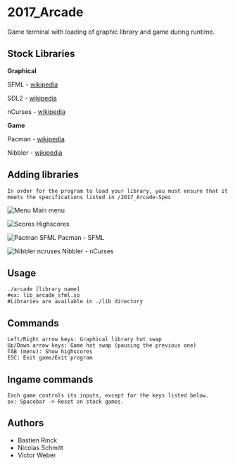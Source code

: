 # 2017_Arcade
Game terminal with loading of graphic library and game during runtime.

## Stock Libraries
**Graphical**

SFML - [wikipedia](https://en.wikipedia.org/wiki/Simple_and_Fast_Multimedia_Library)

SDL2 - [wikipedia](https://en.wikipedia.org/wiki/Simple_DirectMedia_Layer)

nCurses - [wikipedia](https://en.wikipedia.org/wiki/Ncurses)

**Game**

Pacman - [wikipedia](https://en.wikipedia.org/wiki/Pac-Man)

Nibbler - [wikipedia](https://en.wikipedia.org/wiki/Nibbler_(video_game))

## Adding libraries
```
In order for the program to load your library, you must ensure that it meets the specifications listed in /2017_Arcade-Spec
```

![Menu](https://imgur.com/5dMRhxi.png)
Main menu

![Scores](https://imgur.com/2s1zDXj.png)
Highscores

![Pacman SFML](https://imgur.com/IfgGPTY.png)
Pacman - SFML


![Nibbler ncruses](https://imgur.com/ockZqL5.png)
Nibbler - nCurses

## Usage
```
./arcade [library name]
#ex: lib_arcade_sfml.so
#Libraries are available in ./lib directory
```
## Commands

```
Left/Right arrow keys: Graphical library hot swap
Up/Down arrow keys: Game hot swap (pausing the previous one)
TAB (menu): Show highscores
ESC: Exit game/Exit program
```
## Ingame commands
```
Each game controls its inputs, except for the keys listed below.
ex: Spacebar -> Reset on stock games.
```

## Authors
* Bastien Rinck
* Nicolas Schmitt
* Victor Weber
